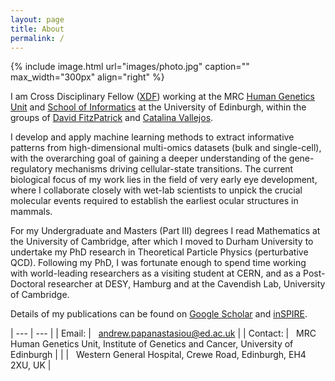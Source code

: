 ```yaml
---
layout: page
title: About
permalink: /
---
```


{% include image.html url="images/photo.jpg" caption="" max_width="300px" align="right" %}


I am Cross Disciplinary Fellow ([XDF](https://www.ed.ac.uk/cross-disciplinary-fellowships))
working at the MRC [Human Genetics Unit](https://www.ed.ac.uk/mrc-human-genetics-unit) and
[School of Informatics](https://www.ed.ac.uk/informatics) at the University of Edinburgh, 
within the groups of [David FitzPatrick](https://www.ed.ac.uk/mrc-human-genetics-unit/research/fitzpatrick-group)
and [Catalina Vallejos](https://vallejosgroup.github.io/). 
 

I develop and apply machine learning methods to extract informative
patterns from high-dimensional multi-omics datasets (bulk and single-cell),
with the overarching goal of gaining a deeper understanding of the
gene-regulatory mechanisms driving cellular-state transitions.
The current biological focus of my work lies in the field of very early eye development,
where I collaborate closely with wet-lab scientists to unpick the crucial
molecular events required to establish the earliest ocular structures in mammals.
<!---
This work has the potential to inform genetic diagnoses of paediatric eye-malformations,
in particular through the identification of non-coding causal variations.
-->


For my Undergraduate and Masters (Part III) degrees I read Mathematics at the 
University of Cambridge, after which I moved to Durham University to undertake my 
PhD research in Theoretical Particle Physics (perturbative QCD).
Following my PhD, I was fortunate enough to spend time working with world-leading
researchers as a visiting student at CERN, and as a Post-Doctoral researcher at 
DESY, Hamburg and at the Cavendish Lab, University of Cambridge.

Details of my publications can be found on [Google Scholar](https://scholar.google.com/citations?hl=en&user=34R7AfUAAAAJ) and 
[inSPIRE](https://inspirehep.net/literature?sort=mostrecent&size=25&page=1&q=a%20A.S.Papanastasiou.1&ui-citation-summary=true).


| --- | --- |
| Email:   | &nbsp; andrew.papanastasiou@ed.ac.uk |
| Contact: | &nbsp; MRC Human Genetics Unit, Institute of Genetics and Cancer, University of Edinburgh |
|          | &nbsp; Western General Hospital, Crewe Road, Edinburgh, EH4 2XU, UK |
